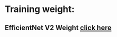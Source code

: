 # **Training weight:**

## EfficientNet V2 Weight [click here](https://www.kaggle.com/vinhphmquang/efficientnetv2model)
